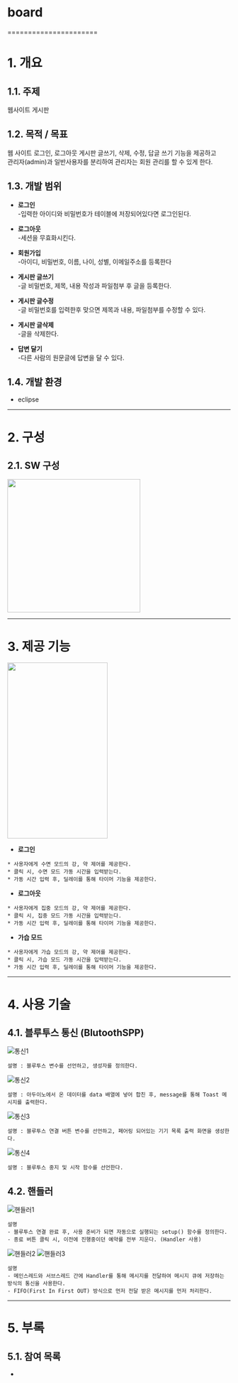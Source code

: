 # board
======================

# 1. 개요
## 1.1. 주제
웹사이트 게시판

## 1.2. 목적 / 목표
웹 사이트 로그인, 로그아웃 게시판 글쓰기, 삭제, 수정, 답글 쓰기 기능을 제공하고<br>
관리자(admin)과 일반사용자를 분리하여 관리자는 회원 관리를 할 수 있게 한다.

## 1.3. 개발 범위
*  **로그인**<br>
-입력한 아이디와 비밀번호가 테이블에 저장되어있다면 로그인된다.<br>

*  **로그아웃**<br>
-세션을 무효화시킨다.

*  **회원가입**<br>
-아이디, 비밀번호, 이름, 나이, 성별, 이메일주소를 등록한다<br>

*  **게시판 글쓰기**<br>
-글 비밀번호, 제목, 내용 작성과 파일첨부 후 글을 등록한다.<br>

*  **게시판 글수정**<br>
-글 비밀번호를 입력한후 맞으면 제목과 내용, 파일첨부를 수정할 수 있다.<br>

*  **게시판 글삭제**<br>
-글을 삭제한다.<br>

*  **답변 달기**<br>
-다른 사람의 원문글에 답변을 달 수 있다.<br>

## 1.4. 개발 환경
* eclipse

****
# 2. 구성

## 2.1. SW 구성
<img src="https://github.com/Jeongwonseok/Portfolio_JWS/blob/master/image/smart/구성.png" width="300" height="300"><br>

****
# 3. 제공 기능
<img src="https://github.com/Jeongwonseok/Portfolio_JWS/blob/master/image/smart/메인.png" width="226" height="396"><br>


* **로그인**
```
* 사용자에게 수면 모드의 강, 약 제어를 제공한다.
* 클릭 시, 수면 모드 가동 시간을 입력받는다.
* 가동 시간 입력 후, 딜레이를 통해 타이머 기능을 제공한다.
```

* **로그아웃**
```
* 사용자에게 집중 모드의 강, 약 제어를 제공한다.
* 클릭 시, 집중 모드 가동 시간을 입력받는다.
* 가동 시간 입력 후, 딜레이를 통해 타이머 기능을 제공한다.
```

* **가습 모드**
```
* 사용자에게 가습 모드의 강, 약 제어를 제공한다.
* 클릭 시, 가습 모드 가동 시간을 입력받는다.
* 가동 시간 입력 후, 딜레이를 통해 타이머 기능을 제공한다.
```

****
# 4. 사용 기술
## 4.1. 블루투스 통신 (BlutoothSPP)
![통신1](https://github.com/Jeongwonseok/Portfolio_JWS/blob/master/image/smart/통신1.png)
```
설명 : 블루투스 변수를 선언하고, 생성자를 정의한다.
```
![통신2](https://github.com/Jeongwonseok/Portfolio_JWS/blob/master/image/smart/통신2.png)
```
설명 : 아두이노에서 온 데이터를 data 배열에 넣어 합친 후, message를 통해 Toast 메시지를 출력한다.
```
![통신3](https://github.com/Jeongwonseok/Portfolio_JWS/blob/master/image/smart/통신3.png)
```
설명 : 블루투스 연결 버튼 변수를 선언하고, 페어링 되어있는 기기 목록 출력 화면을 생성한다.
```
![통신4](https://github.com/Jeongwonseok/Portfolio_JWS/blob/master/image/smart/통신4.png)
```
설명 : 블루투스 중지 및 시작 함수를 선언한다.
```

## 4.2. 핸들러
![핸들러1](https://github.com/Jeongwonseok/Portfolio_JWS/blob/master/image/smart/핸들러1.png)
```
설명
- 블루투스 연결 완료 후, 사용 준비가 되면 자동으로 실행되는 setup() 함수를 정의한다.
- 종료 버튼 클릭 시, 이전에 진행중이던 예약를 전부 지운다. (Handler 사용)
```
![핸들러2](https://github.com/Jeongwonseok/Portfolio_JWS/blob/master/image/smart/핸들러2.png)
![핸들러3](https://github.com/Jeongwonseok/Portfolio_JWS/blob/master/image/smart/핸들러3.png)
```
설명
- 메인스레드와 서브스레드 간에 Handler를 통해 메시지를 전달하여 메시지 큐에 저장하는 방식의 통신을 사용한다.
- FIFO(First In First OUT) 방식으로 먼저 전달 받은 메시지를 먼저 처리한다.
```

****
# 5. 부록
## 5.1. 참여 목록
* 
    
    
 
